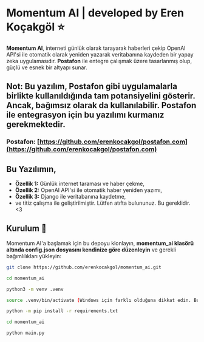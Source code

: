 # Momentum AI | developed by Eren Koçakgöl ⭐️

**Momentum AI**, interneti günlük olarak tarayarak haberleri çekip OpenAI API'si ile otomatik olarak yeniden yazarak veritabanına kaydeden bir yapay zeka uygulamasıdır. **Postafon** ile entegre çalışmak üzere tasarlanmış olup, güçlü ve esnek bir altyapı sunar.

## Not: Bu yazılım, **Postafon** gibi uygulamalarla birlikte kullanıldığında tam potansiyelini gösterir. Ancak, bağımsız olarak da kullanılabilir. Postafon ile entegrasyon için bu yazılımı kurmanız gerekmektedir.
### Postafon: [https://github.com/erenkocakgol/postafon.com](https://github.com/erenkocakgol/postafon.com)

## Bu Yazılımın,

- **Özellik 1:** Günlük internet taraması ve haber çekme,
- **Özellik 2:** OpenAI API'si ile otomatik haber yeniden yazımı,
- **Özellik 3:** Django ile veritabanına kaydetme,
- ve titiz çalışma ile geliştirilmiştir. Lütfen atıfta bulununuz. Bu gereklidir. <3

## Kurulum 💽

Momentum AI'a başlamak için bu depoyu klonlayın, **momentum_ai klasörü altında config.json dosyasını kendinize göre düzenleyin** ve gerekli bağımlılıkları yükleyin:

```bash
git clone https://github.com/erenkocakgol/momentum_ai.git

cd momentum_ai

python3 -m venv .venv

source .venv/bin/activate (Windows için farklı olduğuna dikkat edin. Bu komut macOS ve Linux Debian içindir.)

python -m pip install -r requirements.txt

cd momentum_ai

python main.py